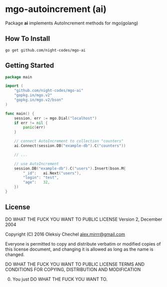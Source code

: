 # mgo-autoincrement (ai)
Package **ai** implements AutoIncrement methods for mgo(golang) 

## How To Install

```
go get github.com/night-codes/mgo-ai
```

## Getting Started

```go
package main

import (
    "github.com/night-codes/mgo-ai"
    "gopkg.in/mgo.v2"
    "gopkg.in/mgo.v2/bson"
)

func main() {
    session, err := mgo.Dial("localhost")
    if err != nil {
        panic(err)
    }

    // connect AutoIncrement to collection "counters"
    ai.Connect(session.DB("example-db").C("counters"))

    // ...

    // use AutoIncrement
    session.DB("example-db").C("users").Insert(bson.M{
        "_id":   ai.Next("users"),
        "login": "test",
        "age":   32,
    })
}

```

## License
DO WHAT THE FUCK YOU WANT TO PUBLIC LICENSE
Version 2, December 2004

Copyright (C) 2016 Oleksiy Chechel <alex.mirrr@gmail.com>

Everyone is permitted to copy and distribute verbatim or modified
copies of this license document, and changing it is allowed as long
as the name is changed.

DO WHAT THE FUCK YOU WANT TO PUBLIC LICENSE
TERMS AND CONDITIONS FOR COPYING, DISTRIBUTION AND MODIFICATION

 0. You just DO WHAT THE FUCK YOU WANT TO.
